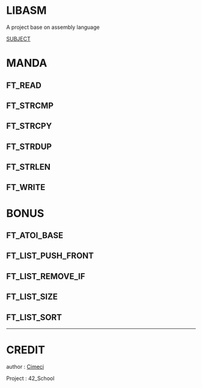 # LIBASM

A project base on assembly language

[SUBJECT](en.subject.libasm.pdf)

# MANDA

## FT_READ

## FT_STRCMP

## FT_STRCPY

## FT_STRDUP

## FT_STRLEN

## FT_WRITE

# BONUS

## FT_ATOI_BASE

## FT_LIST_PUSH_FRONT

## FT_LIST_REMOVE_IF

## FT_LIST_SIZE

## FT_LIST_SORT

---

# CREDIT

author : [Cimeci](https://github.com/Cimeci)

Project : 42_School